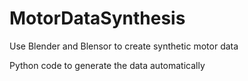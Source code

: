 # MotorDataSynthesis
Use Blender and Blensor to create synthetic motor data

Python code to generate the data automatically
